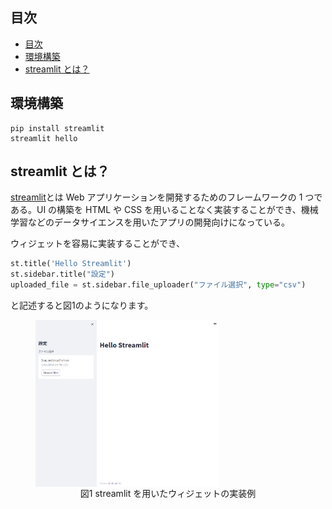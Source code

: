 ## 目次
- [目次](#目次)
- [環境構築](#環境構築)
- [streamlit とは？](#streamlit-とは)
## 環境構築

```
pip install streamlit
streamlit hello
```
<a id="env"></a>
## streamlit とは？

<a href="https://streamlit.io/">streamlit</a>とは Web アプリケーションを開発するためのフレームワークの 1 つである。UI の構築を HTML や CSS を用いることなく実装することができ、機械学習などのデータサイエンスを用いたアプリの開発向けになっている。

ウィジェットを容易に実装することができ、

```Python
st.title('Hello Streamlit')
st.sidebar.title("設定")
uploaded_file = st.sidebar.file_uploader("ファイル選択", type="csv")
```

と記述すると図1のようになります。
<div align="center">
<figure style="text-align:center;">
<img src="./img/ex_streamlit_widget.png" style="height:200pt; display:block">
<figcaption>
図1 streamlit を用いたウィジェットの実装例
</figcaption>
</figure>
</div>